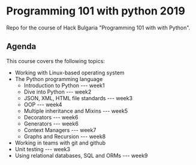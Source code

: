 Programming 101 with python 2019
================================
Repo for the course of Hack Bulgaria "Programming 101 with with Python".

Agenda
------
This course covers the following topics:
- Working with Linux-based operating system
- The Python programming language
    - Introduction to Python --- week1
    - Dive into Python --- week2
    - JSON, XML, HTML file standards --- week3
    - OOP --- week4
    - Multiple inheritance and Mixins --- week5
    - Decorators --- week6
    - Generators --- week6
    - Context Managers --- week7
    - Graphs and Recursion --- week8
- Working in teams with git and github
- Unit testing --- week3
- Using relational databases, SQL and ORMs --- week9

